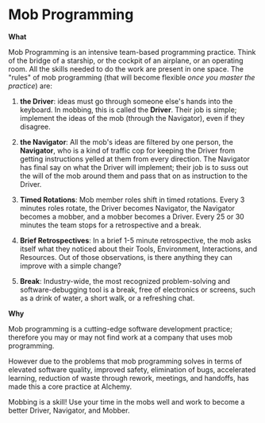 Mob Programming
==

**What**

Mob Programming is an intensive team-based programming practice. Think of the bridge of a starship, or the cockpit of an airplane, or an operating room. All the skills needed to do the work are present in one space. The "rules" of mob programming (that will become flexible *once you master the practice*) are:

1. **the Driver**: ideas must go through someone else's hands into the keyboard. In mobbing, this is called the **Driver**. Their job is simple; implement the ideas of the mob (through the Navigator), even if they disagree.

1. **the Navigator**: All the mob's ideas are filtered by one person, the **Navigator**, who is a kind of traffic cop for keeping the Driver from getting instructions yelled at them from every direction. The Navigator has final say on what the Driver will implement; their job is to suss out the will of the mob around them and pass that on as instruction to the Driver.

1. **Timed Rotations**: Mob member roles shift in timed rotations. Every 3 minutes roles rotate, the Driver becomes Navigator, the Navigator becomes a mobber, and a mobber becomes a Driver. Every 25 or 30 minutes the team stops for a retrospective and a break.

1. **Brief Retrospectives**: In a brief 1-5 minute retrospective, the mob asks itself what they noticed about their Tools, Environment, Interactions, and Resources. Out of those observations, is there anything they can improve with a simple change?

1. **Break**: Industry-wide, the most recognized problem-solving and software-debugging tool is a break, free of electronics or screens, such as a drink of water, a short walk, or a refreshing chat.

**Why**

Mob programming is a cutting-edge software development practice; therefore you may or may not find work at a company that uses mob programming. 

However due to the problems that mob programming solves in terms of elevated software quality, improved safety, elimination of bugs, accelerated learning, reduction of waste through rework, meetings, and handoffs, has made this a core practice at Alchemy. 

Mobbing is a skill! Use your time in the mobs well and work to become a better Driver, Navigator, and Mobber.